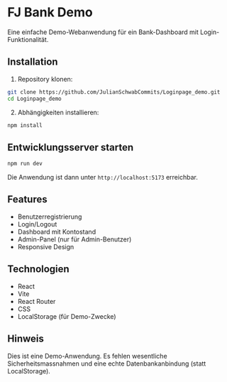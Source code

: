 # FJ Bank Demo

Eine einfache Demo-Webanwendung für ein Bank-Dashboard mit Login-Funktionalität.

## Installation

1. Repository klonen:
```bash
git clone https://github.com/JulianSchwabCommits/Loginpage_demo.git
cd Loginpage_demo
```

2. Abhängigkeiten installieren:
```bash
npm install
```

## Entwicklungsserver starten

```bash
npm run dev
```

Die Anwendung ist dann unter `http://localhost:5173` erreichbar.

## Features

- Benutzerregistrierung
- Login/Logout
- Dashboard mit Kontostand
- Admin-Panel (nur für Admin-Benutzer)
- Responsive Design

## Technologien

- React
- Vite
- React Router
- CSS
- LocalStorage (für Demo-Zwecke)

## Hinweis

Dies ist eine Demo-Anwendung. Es fehlen wesentliche Sicherheitsmassnahmen und eine echte Datenbankanbindung (statt LocalStorage).



